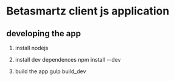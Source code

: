 # Betasmartz client js application

## developing the app

1. install nodejs

2. install dev dependences
    npm install --dev

3. build the app
    gulp build_dev